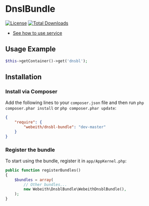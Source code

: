 DnslBundle
=====
[![License](https://poser.pugx.org/webeith/dnsbl/license.png)](https://packagist.org/packages/webeith/dnsbl)
[![Total Downloads](https://poser.pugx.org/webeith/dnsbl-bundle/downloads.png)](https://packagist.org/packages/webeith/dnsbl-bundle)

* [See how to use service](http://github.com/webeith/dnsbl)

Usage Example
-------------

``` php
$this->getContainer()->get('dnsbl');
```

## Installation

### Install via Composer

Add the following lines to your `composer.json` file and then run `php composer.phar install` or `php composer.phar update`:

```json
{
    "require": {
        "webeith/dnsbl-bundle": "dev-master"
    }
}
```

### Register the bundle

To start using the bundle, register it in `app/AppKernel.php`:

```php
public function registerBundles()
{
    $bundles = array(
        // Other bundles...
        new Webeith\DnsblBundle\WebeithDnsblBundle(),
    );
}
```
